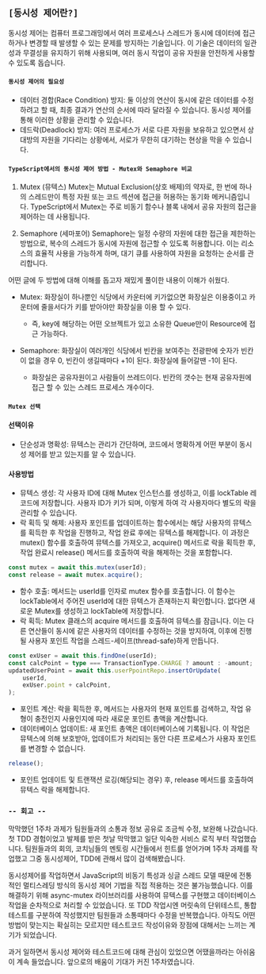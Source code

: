 ## `[동시성 제어란?]`

동시성 제어는 컴퓨터 프로그래밍에서 여러 프로세스나 스레드가 동시에 데이터에 접근하거나 변경할 때 발생할 수 있는 문제를 방지하는 기술입니다. 이 기술은 데이터의 일관성과 무결성을 유지하기 위해 사용되며, 여러 동시 작업이 공유 자원을 안전하게 사용할 수 있도록 돕습니다.

#### `동시성 제어의 필요성`

-   데이터 경합(Race Condition) 방지: 둘 이상의 연산이 동시에 같은 데이터를 수정하려고 할 때, 최종 결과가 연산의 순서에 따라 달라질 수 있습니다. 동시성 제어를 통해 이러한 상황을 관리할 수 있습니다.
-   데드락(Deadlock) 방지: 여러 프로세스가 서로 다른 자원을 보유하고 있으면서 상대방의 자원을 기다리는 상황에서, 서로가 무한히 대기하는 현상을 막을 수 있습니다.

#### `TypeScript에서의 동시성 제어 방법 - Mutex와 Semaphore 비교`

1. Mutex (뮤텍스)
   Mutex는 Mutual Exclusion(상호 배제)의 약자로, 한 번에 하나의 스레드만이 특정 자원 또는 코드 섹션에 접근을 허용하는 동기화 메커니즘입니다. TypeScript에서 Mutex는 주로 비동기 함수나 블록 내에서 공유 자원의 접근을 제어하는 데 사용됩니다.

2. Semaphore (세마포어)
   Semaphore는 일정 수량의 자원에 대한 접근을 제한하는 방법으로, 복수의 스레드가 동시에 자원에 접근할 수 있도록 허용합니다. 이는 리소스의 효율적 사용을 가능하게 하며, 대기 큐를 사용하여 자원을 요청하는 순서를 관리합니다.

어떤 글에 두 방법에 대해 이해를 돕고자 재밌게 풀이한 내용이 이해가 쉬웠다.

-   Mutex: 화장실이 하나뿐인 식당에서 카운터에 키가없으면 화장실은 이용중이고 카운터에 줄을서다가 키를 받아야만 화장실을 이용 할 수 있다.

    -   즉, key에 해당하는 어떤 오브젝트가 있고 소유한 Queue만이 Resource에 접근 가능하다.

-   Semaphore: 화장실이 여러개인 식당에서 빈칸을 보여주는 전광판에 숫자가 빈칸이 없을 경우 0, 빈칸이 생길때마다 +1이 된다. 화장실에 들어갈땐 -1이 된다.
    -   화장실은 공유자원이고 사람들이 쓰레드이다. 빈칸의 갯수는 현재 공유자원에 접근 할 수 있는 스레드 프로세스 개수이다.

#### `Mutex 선택`

#### 선택이유

-   단순성과 명확성: 뮤텍스는 관리가 간단하며, 코드에서 명확하게 어떤 부분이 동시성 제어를 받고 있는지를 알 수 있습니다.

#### 사용방법

-   뮤텍스 생성: 각 사용자 ID에 대해 Mutex 인스턴스를 생성하고, 이를 lockTable 레코드에 저장합니다. 사용자 ID가 키가 되며, 이렇게 하여 각 사용자마다 별도의 락을 관리할 수 있습니다.
-   락 획득 및 해제: 사용자 포인트를 업데이트하는 함수에서는 해당 사용자의 뮤텍스를 획득한 후 작업을 진행하고, 작업 완료 후에는 뮤텍스를 해제합니다. 이 과정은 mutex() 함수를 호출하여 뮤텍스를 가져오고, acquire() 메서드로 락을 획득한 후, 작업 완료시 release() 메서드를 호출하여 락을 해제하는 것을 포함합니다.

```typescript
const mutex = await this.mutex(userId);
const release = await mutex.acquire();
```

-   함수 호출: 메서드는 userId를 인자로 mutex 함수를 호출합니다. 이 함수는 lockTable에서 주어진 userId에 대한 뮤텍스가 존재하는지 확인합니다. 없다면 새로운 Mutex를 생성하고 lockTable에 저장합니다.
-   락 획득: Mutex 클래스의 acquire 메서드를 호출하여 뮤텍스를 잠급니다. 이는 다른 연산들이 동시에 같은 사용자의 데이터를 수정하는 것을 방지하여, 이후에 진행될 사용자 포인트 작업을 스레드-세이프(thread-safe)하게 만듭니다.

```typescript
const exUser = await this.findOne(userId);
const calcPoint = type === TransactionType.CHARGE ? amount : -amount;
updatedUserPoint = await this.userPpointRepo.insertOrUpdate(
    userId,
    exUser.point + calcPoint,
);
```

-   포인트 계산: 락을 획득한 후, 메서드는 사용자의 현재 포인트를 검색하고, 작업 유형이 충전인지 사용인지에 따라 새로운 포인트 총액을 계산합니다.
-   데이터베이스 업데이트: 새 포인트 총액은 데이터베이스에 기록됩니다. 이 작업은 뮤텍스에 의해 보호받아, 업데이트가 처리되는 동안 다른 프로세스가 사용자 포인트를 변경할 수 없습니다.

```typescript
release();
```

-   포인트 업데이트 및 트랜잭션 로깅(해당되는 경우) 후, release 메서드를 호출하여 뮤텍스 락을 해제합니다.

### `-- 회고 --`

막막했던 1주차 과제가 팀원들과의 소통과 정보 공유로 조금씩 수정, 보완해 나갔습니다.
첫 TDD 경험이었고 발제를 받은 첫날 막막했고 일단 익숙한 서비스 로직 부터 작업했습니다.
팀원들과의 회의, 코치님들의 멘토링 시간들에서 힌트를 얻어가며 1주차 과제를 작업했고 그중 동시성제어, TDD에 관해서 많이 검색해봤습니다.

동시성제어를 작업하면서 JavaScript의 비동기 특성과 싱글 스레드 모델 때문에 전통적인 멀티스레딩 방식의 동시성 제어 기법을 직접 적용하는 것은 불가능했습니다.
이를 해결하기 위해 async-mutex 라이브러리를 사용하여 뮤텍스를 구현했고 데이터베이스 작업을 순차적으로 처리할 수 있었습니다.
또 TDD 작업시엔 머릿속의 단위테스트, 통합테스트를 구분하여 작성했지만 팀원들과 소통때마다 수정을 반복했습니다.
아직도 어떤방법이 맞는지는 확실히는 모르지만 테스트코드 작성이유와 장점에 대해서는 느끼는 계기가 되었습니다.

과거 일하면서 동시성 제어와 테스트코드에 대해 관심이 있었으면 어땠을까라는 아쉬움이 계속 들었습니다.
앞으로의 배움이 기대가 커진 1주차였습니다.
